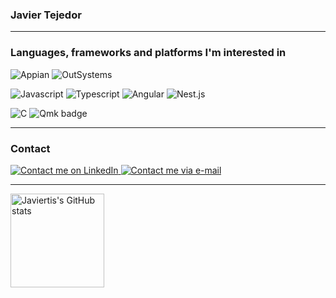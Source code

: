 ### Javier Tejedor
---
### Languages, frameworks and platforms I'm interested in
  
  <img
    alt="Appian"
    src="https://img.shields.io/badge/Appian-2322F0?style=for-the-badge&logo=appian&logoColor=white"
  />
  <img
    alt="OutSystems"
    src="https://img.shields.io/badge/OutSystems-fa173d?style=for-the-badge&logo=outsystems&logoColor=white"
  />
  
  <img
    alt="Javascript"
    src="https://img.shields.io/badge/JavaScript-323330?style=for-the-badge&logo=javascript&logoColor=F7DF1E"
  />
  <img
    alt="Typescript"
    src="https://img.shields.io/badge/TypeScript-007ACC?style=for-the-badge&logo=typescript&logoColor=white"
  />
  <img
    alt="Angular"
    src="https://img.shields.io/badge/Angular-DC322F?style=for-the-badge&logo=angular&logoColor=white"
  />
  <img
    alt="Nest.js"
    src="https://img.shields.io/badge/NestJs-e0234e?style=for-the-badge&logo=nestjs&logoColor=white"
  />
  
  <img
      alt="C"
      src="https://img.shields.io/badge/Clang-0077B5?style=for-the-badge&logo=C&logoColor=white"
    />
  <img
    alt="Qmk badge"
    src="https://img.shields.io/badge/QMK-333333?style=for-the-badge&logo=qmk&logoColor=white"
  />
  
---
### Contact
  
  <a href="https://linkedin.com/in/javier-tejedor/">
    <img
      alt="Contact me on LinkedIn"
      src="https://img.shields.io/badge/LinkedIn-0077B5?style=for-the-badge&logo=linkedin&logoColor=white"
    />
  </a>
  <a href="mailto:contacto@javiertejedor.xyz">
    <img
      alt="Contact me via e-mail"
      src="https://img.shields.io/badge/Email-D14836?style=for-the-badge&logo=gmail&logoColor=white"
    />
  </a>
  
---  

  <img
    height="150"
    alt="Javiertis's GitHub stats"
    src="https://javiertis-readme.vercel.app/api?username=Javiertis&theme=personal_theme&&show_icons=true&count_private=true"
  />
